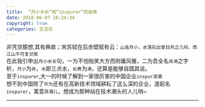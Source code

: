 ```yaml
---
title:  ”月小水长“和“inspurer”的由来
date: 2018-06-07 16:24:34
copyright: true
categories: 生活志
---
```

 非凭空臆想,其有典故；宋苏轼在后赤壁赋有云：`山高月小，水落石出曾日月之几何，而江山不可复识矣`<!-- more -->  
在此我引申出`月小水长`句，一为不怕贻笑大方而附庸风雅，二为吾全名`肖涛`之字析，`月小`为`肖`，`水`即三点水，`长寿`为`涛`，还算是能够自圆其说。  
至于`inspurer`,大一的时候了解到一家很厉害的中国企业`inspur浪潮`  
想不到中国除了`华为`还有在高新技术领域耕耘了这么深的企业，遂起名
`inspurer`，寓意`弄潮儿`，想成为那种站在技术潮头的人儿呐~

---
